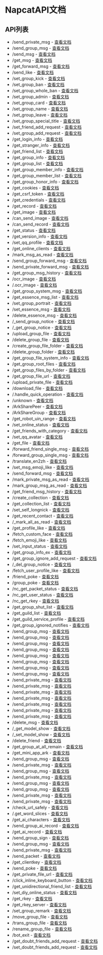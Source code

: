 # NapcatAPI文档

## API列表

* /send_private_msg - [查看文档](https://github.com/LIghtJUNction/Napcat-PythonSDK/tree/main/docs/napcat/api/226656553e0.md)
* /send_group_msg - [查看文档](https://github.com/LIghtJUNction/Napcat-PythonSDK/tree/main/docs/napcat/api/226656598e0.md)
* /send_msg - [查看文档](https://github.com/LIghtJUNction/Napcat-PythonSDK/tree/main/docs/napcat/api/226656652e0.md)
* /get_msg - [查看文档](https://github.com/LIghtJUNction/Napcat-PythonSDK/tree/main/docs/napcat/api/226656707e0.md)
* /get_forward_msg - [查看文档](https://github.com/LIghtJUNction/Napcat-PythonSDK/tree/main/docs/napcat/api/226656712e0.md)
* /send_like - [查看文档](https://github.com/LIghtJUNction/Napcat-PythonSDK/tree/main/docs/napcat/api/226656717e0.md)
* /set_group_kick - [查看文档](https://github.com/LIghtJUNction/Napcat-PythonSDK/tree/main/docs/napcat/api/226656748e0.md)
* /set_group_ban - [查看文档](https://github.com/LIghtJUNction/Napcat-PythonSDK/tree/main/docs/napcat/api/226656791e0.md)
* /set_group_whole_ban - [查看文档](https://github.com/LIghtJUNction/Napcat-PythonSDK/tree/main/docs/napcat/api/226656802e0.md)
* /set_group_admin - [查看文档](https://github.com/LIghtJUNction/Napcat-PythonSDK/tree/main/docs/napcat/api/226656815e0.md)
* /set_group_card - [查看文档](https://github.com/LIghtJUNction/Napcat-PythonSDK/tree/main/docs/napcat/api/226656913e0.md)
* /set_group_name - [查看文档](https://github.com/LIghtJUNction/Napcat-PythonSDK/tree/main/docs/napcat/api/226656919e0.md)
* /set_group_leave - [查看文档](https://github.com/LIghtJUNction/Napcat-PythonSDK/tree/main/docs/napcat/api/226656926e0.md)
* /set_group_special_title - [查看文档](https://github.com/LIghtJUNction/Napcat-PythonSDK/tree/main/docs/napcat/api/226656931e0.md)
* /set_friend_add_request - [查看文档](https://github.com/LIghtJUNction/Napcat-PythonSDK/tree/main/docs/napcat/api/226656932e0.md)
* /set_group_add_request - [查看文档](https://github.com/LIghtJUNction/Napcat-PythonSDK/tree/main/docs/napcat/api/226656947e0.md)
* /get_login_info - [查看文档](https://github.com/LIghtJUNction/Napcat-PythonSDK/tree/main/docs/napcat/api/226656952e0.md)
* /get_stranger_info - [查看文档](https://github.com/LIghtJUNction/Napcat-PythonSDK/tree/main/docs/napcat/api/226656970e0.md)
* /get_friend_list - [查看文档](https://github.com/LIghtJUNction/Napcat-PythonSDK/tree/main/docs/napcat/api/226656976e0.md)
* /get_group_info - [查看文档](https://github.com/LIghtJUNction/Napcat-PythonSDK/tree/main/docs/napcat/api/226656979e0.md)
* /get_group_list - [查看文档](https://github.com/LIghtJUNction/Napcat-PythonSDK/tree/main/docs/napcat/api/226656992e0.md)
* /get_group_member_info - [查看文档](https://github.com/LIghtJUNction/Napcat-PythonSDK/tree/main/docs/napcat/api/226657019e0.md)
* /get_group_member_list - [查看文档](https://github.com/LIghtJUNction/Napcat-PythonSDK/tree/main/docs/napcat/api/226657034e0.md)
* /get_group_honor_info - [查看文档](https://github.com/LIghtJUNction/Napcat-PythonSDK/tree/main/docs/napcat/api/226657036e0.md)
* /get_cookies - [查看文档](https://github.com/LIghtJUNction/Napcat-PythonSDK/tree/main/docs/napcat/api/226657041e0.md)
* /get_csrf_token - [查看文档](https://github.com/LIghtJUNction/Napcat-PythonSDK/tree/main/docs/napcat/api/226657044e0.md)
* /get_credentials - [查看文档](https://github.com/LIghtJUNction/Napcat-PythonSDK/tree/main/docs/napcat/api/226657054e0.md)
* /get_record - [查看文档](https://github.com/LIghtJUNction/Napcat-PythonSDK/tree/main/docs/napcat/api/226657058e0.md)
* /get_image - [查看文档](https://github.com/LIghtJUNction/Napcat-PythonSDK/tree/main/docs/napcat/api/226657066e0.md)
* /can_send_image - [查看文档](https://github.com/LIghtJUNction/Napcat-PythonSDK/tree/main/docs/napcat/api/226657071e0.md)
* /can_send_record - [查看文档](https://github.com/LIghtJUNction/Napcat-PythonSDK/tree/main/docs/napcat/api/226657080e0.md)
* /get_status - [查看文档](https://github.com/LIghtJUNction/Napcat-PythonSDK/tree/main/docs/napcat/api/226657083e0.md)
* /get_version_info - [查看文档](https://github.com/LIghtJUNction/Napcat-PythonSDK/tree/main/docs/napcat/api/226657087e0.md)
* /set_qq_profile - [查看文档](https://github.com/LIghtJUNction/Napcat-PythonSDK/tree/main/docs/napcat/api/226657374e0.md)
* /get_online_clients - [查看文档](https://github.com/LIghtJUNction/Napcat-PythonSDK/tree/main/docs/napcat/api/226657379e0.md)
* /mark_msg_as_read - [查看文档](https://github.com/LIghtJUNction/Napcat-PythonSDK/tree/main/docs/napcat/api/226657389e0.md)
* /send_group_forward_msg - [查看文档](https://github.com/LIghtJUNction/Napcat-PythonSDK/tree/main/docs/napcat/api/226657396e0.md)
* /send_private_forward_msg - [查看文档](https://github.com/LIghtJUNction/Napcat-PythonSDK/tree/main/docs/napcat/api/226657399e0.md)
* /get_group_msg_history - [查看文档](https://github.com/LIghtJUNction/Napcat-PythonSDK/tree/main/docs/napcat/api/226657401e0.md)
* /ocr_image - [查看文档](https://github.com/LIghtJUNction/Napcat-PythonSDK/tree/main/docs/napcat/api/226658231e0.md)
* /.ocr_image - [查看文档](https://github.com/LIghtJUNction/Napcat-PythonSDK/tree/main/docs/napcat/api/226658234e0.md)
* /get_group_system_msg - [查看文档](https://github.com/LIghtJUNction/Napcat-PythonSDK/tree/main/docs/napcat/api/226658660e0.md)
* /get_essence_msg_list - [查看文档](https://github.com/LIghtJUNction/Napcat-PythonSDK/tree/main/docs/napcat/api/226658664e0.md)
* /set_group_portrait - [查看文档](https://github.com/LIghtJUNction/Napcat-PythonSDK/tree/main/docs/napcat/api/226658669e0.md)
* /set_essence_msg - [查看文档](https://github.com/LIghtJUNction/Napcat-PythonSDK/tree/main/docs/napcat/api/226658674e0.md)
* /delete_essence_msg - [查看文档](https://github.com/LIghtJUNction/Napcat-PythonSDK/tree/main/docs/napcat/api/226658678e0.md)
* /_send_group_notice - [查看文档](https://github.com/LIghtJUNction/Napcat-PythonSDK/tree/main/docs/napcat/api/226658740e0.md)
* /_get_group_notice - [查看文档](https://github.com/LIghtJUNction/Napcat-PythonSDK/tree/main/docs/napcat/api/226658742e0.md)
* /upload_group_file - [查看文档](https://github.com/LIghtJUNction/Napcat-PythonSDK/tree/main/docs/napcat/api/226658753e0.md)
* /delete_group_file - [查看文档](https://github.com/LIghtJUNction/Napcat-PythonSDK/tree/main/docs/napcat/api/226658755e0.md)
* /create_group_file_folder - [查看文档](https://github.com/LIghtJUNction/Napcat-PythonSDK/tree/main/docs/napcat/api/226658773e0.md)
* /delete_group_folder - [查看文档](https://github.com/LIghtJUNction/Napcat-PythonSDK/tree/main/docs/napcat/api/226658779e0.md)
* /get_group_file_system_info - [查看文档](https://github.com/LIghtJUNction/Napcat-PythonSDK/tree/main/docs/napcat/api/226658789e0.md)
* /get_group_root_files - [查看文档](https://github.com/LIghtJUNction/Napcat-PythonSDK/tree/main/docs/napcat/api/226658823e0.md)
* /get_group_files_by_folder - [查看文档](https://github.com/LIghtJUNction/Napcat-PythonSDK/tree/main/docs/napcat/api/226658865e0.md)
* /get_group_file_url - [查看文档](https://github.com/LIghtJUNction/Napcat-PythonSDK/tree/main/docs/napcat/api/226658867e0.md)
* /upload_private_file - [查看文档](https://github.com/LIghtJUNction/Napcat-PythonSDK/tree/main/docs/napcat/api/226658883e0.md)
* /download_file - [查看文档](https://github.com/LIghtJUNction/Napcat-PythonSDK/tree/main/docs/napcat/api/226658887e0.md)
* /.handle_quick_operation - [查看文档](https://github.com/LIghtJUNction/Napcat-PythonSDK/tree/main/docs/napcat/api/226658889e0.md)
* /unknown - [查看文档](https://github.com/LIghtJUNction/Napcat-PythonSDK/tree/main/docs/napcat/api/226658925e0.md)
* /ArkSharePeer - [查看文档](https://github.com/LIghtJUNction/Napcat-PythonSDK/tree/main/docs/napcat/api/226658965e0.md)
* /ArkShareGroup - [查看文档](https://github.com/LIghtJUNction/Napcat-PythonSDK/tree/main/docs/napcat/api/226658971e0.md)
* /get_robot_uin_range - [查看文档](https://github.com/LIghtJUNction/Napcat-PythonSDK/tree/main/docs/napcat/api/226658975e0.md)
* /set_online_status - [查看文档](https://github.com/LIghtJUNction/Napcat-PythonSDK/tree/main/docs/napcat/api/226658977e0.md)
* /get_friends_with_category - [查看文档](https://github.com/LIghtJUNction/Napcat-PythonSDK/tree/main/docs/napcat/api/226658978e0.md)
* /set_qq_avatar - [查看文档](https://github.com/LIghtJUNction/Napcat-PythonSDK/tree/main/docs/napcat/api/226658980e0.md)
* /get_file - [查看文档](https://github.com/LIghtJUNction/Napcat-PythonSDK/tree/main/docs/napcat/api/226658985e0.md)
* /forward_friend_single_msg - [查看文档](https://github.com/LIghtJUNction/Napcat-PythonSDK/tree/main/docs/napcat/api/226659051e0.md)
* /forward_group_single_msg - [查看文档](https://github.com/LIghtJUNction/Napcat-PythonSDK/tree/main/docs/napcat/api/226659074e0.md)
* /translate_en2zh - [查看文档](https://github.com/LIghtJUNction/Napcat-PythonSDK/tree/main/docs/napcat/api/226659102e0.md)
* /set_msg_emoji_like - [查看文档](https://github.com/LIghtJUNction/Napcat-PythonSDK/tree/main/docs/napcat/api/226659104e0.md)
* /send_forward_msg - [查看文档](https://github.com/LIghtJUNction/Napcat-PythonSDK/tree/main/docs/napcat/api/226659136e0.md)
* /mark_private_msg_as_read - [查看文档](https://github.com/LIghtJUNction/Napcat-PythonSDK/tree/main/docs/napcat/api/226659165e0.md)
* /mark_group_msg_as_read - [查看文档](https://github.com/LIghtJUNction/Napcat-PythonSDK/tree/main/docs/napcat/api/226659167e0.md)
* /get_friend_msg_history - [查看文档](https://github.com/LIghtJUNction/Napcat-PythonSDK/tree/main/docs/napcat/api/226659174e0.md)
* /create_collection - [查看文档](https://github.com/LIghtJUNction/Napcat-PythonSDK/tree/main/docs/napcat/api/226659178e0.md)
* /get_collection_list - [查看文档](https://github.com/LIghtJUNction/Napcat-PythonSDK/tree/main/docs/napcat/api/226659182e0.md)
* /set_self_longnick - [查看文档](https://github.com/LIghtJUNction/Napcat-PythonSDK/tree/main/docs/napcat/api/226659186e0.md)
* /get_recent_contact - [查看文档](https://github.com/LIghtJUNction/Napcat-PythonSDK/tree/main/docs/napcat/api/226659190e0.md)
* /_mark_all_as_read - [查看文档](https://github.com/LIghtJUNction/Napcat-PythonSDK/tree/main/docs/napcat/api/226659194e0.md)
* /get_profile_like - [查看文档](https://github.com/LIghtJUNction/Napcat-PythonSDK/tree/main/docs/napcat/api/226659197e0.md)
* /fetch_custom_face - [查看文档](https://github.com/LIghtJUNction/Napcat-PythonSDK/tree/main/docs/napcat/api/226659210e0.md)
* /fetch_emoji_like - [查看文档](https://github.com/LIghtJUNction/Napcat-PythonSDK/tree/main/docs/napcat/api/226659219e0.md)
* /set_input_status - [查看文档](https://github.com/LIghtJUNction/Napcat-PythonSDK/tree/main/docs/napcat/api/226659225e0.md)
* /get_group_info_ex - [查看文档](https://github.com/LIghtJUNction/Napcat-PythonSDK/tree/main/docs/napcat/api/226659229e0.md)
* /get_group_ignore_add_request - [查看文档](https://github.com/LIghtJUNction/Napcat-PythonSDK/tree/main/docs/napcat/api/226659234e0.md)
* /_del_group_notice - [查看文档](https://github.com/LIghtJUNction/Napcat-PythonSDK/tree/main/docs/napcat/api/226659240e0.md)
* /fetch_user_profile_like - [查看文档](https://github.com/LIghtJUNction/Napcat-PythonSDK/tree/main/docs/napcat/api/226659254e0.md)
* /friend_poke - [查看文档](https://github.com/LIghtJUNction/Napcat-PythonSDK/tree/main/docs/napcat/api/226659255e0.md)
* /group_poke - [查看文档](https://github.com/LIghtJUNction/Napcat-PythonSDK/tree/main/docs/napcat/api/226659265e0.md)
* /nc_get_packet_status - [查看文档](https://github.com/LIghtJUNction/Napcat-PythonSDK/tree/main/docs/napcat/api/226659280e0.md)
* /nc_get_user_status - [查看文档](https://github.com/LIghtJUNction/Napcat-PythonSDK/tree/main/docs/napcat/api/226659292e0.md)
* /nc_get_rkey - [查看文档](https://github.com/LIghtJUNction/Napcat-PythonSDK/tree/main/docs/napcat/api/226659297e0.md)
* /get_group_shut_list - [查看文档](https://github.com/LIghtJUNction/Napcat-PythonSDK/tree/main/docs/napcat/api/226659300e0.md)
* /get_guild_list - [查看文档](https://github.com/LIghtJUNction/Napcat-PythonSDK/tree/main/docs/napcat/api/226659311e0.md)
* /get_guild_service_profile - [查看文档](https://github.com/LIghtJUNction/Napcat-PythonSDK/tree/main/docs/napcat/api/226659317e0.md)
* /get_group_ignored_notifies - [查看文档](https://github.com/LIghtJUNction/Napcat-PythonSDK/tree/main/docs/napcat/api/226659323e0.md)
* /send_group_msg - [查看文档](https://github.com/LIghtJUNction/Napcat-PythonSDK/tree/main/docs/napcat/api/226799128e0.md)
* /send_group_msg - [查看文档](https://github.com/LIghtJUNction/Napcat-PythonSDK/tree/main/docs/napcat/api/226832594e0.md)
* /send_group_msg - [查看文档](https://github.com/LIghtJUNction/Napcat-PythonSDK/tree/main/docs/napcat/api/226855594e0.md)
* /send_group_msg - [查看文档](https://github.com/LIghtJUNction/Napcat-PythonSDK/tree/main/docs/napcat/api/226857476e0.md)
* /send_group_msg - [查看文档](https://github.com/LIghtJUNction/Napcat-PythonSDK/tree/main/docs/napcat/api/226858810e0.md)
* /send_group_msg - [查看文档](https://github.com/LIghtJUNction/Napcat-PythonSDK/tree/main/docs/napcat/api/226867165e0.md)
* /send_group_msg - [查看文档](https://github.com/LIghtJUNction/Napcat-PythonSDK/tree/main/docs/napcat/api/226868634e0.md)
* /send_group_msg - [查看文档](https://github.com/LIghtJUNction/Napcat-PythonSDK/tree/main/docs/napcat/api/226872680e0.md)
* /send_private_msg - [查看文档](https://github.com/LIghtJUNction/Napcat-PythonSDK/tree/main/docs/napcat/api/226888843e0.md)
* /send_private_msg - [查看文档](https://github.com/LIghtJUNction/Napcat-PythonSDK/tree/main/docs/napcat/api/226889234e0.md)
* /send_private_msg - [查看文档](https://github.com/LIghtJUNction/Napcat-PythonSDK/tree/main/docs/napcat/api/226889308e0.md)
* /send_private_msg - [查看文档](https://github.com/LIghtJUNction/Napcat-PythonSDK/tree/main/docs/napcat/api/226889538e0.md)
* /send_private_msg - [查看文档](https://github.com/LIghtJUNction/Napcat-PythonSDK/tree/main/docs/napcat/api/226889555e0.md)
* /send_private_msg - [查看文档](https://github.com/LIghtJUNction/Napcat-PythonSDK/tree/main/docs/napcat/api/226889604e0.md)
* /send_private_msg - [查看文档](https://github.com/LIghtJUNction/Napcat-PythonSDK/tree/main/docs/napcat/api/226889623e0.md)
* /delete_msg - [查看文档](https://github.com/LIghtJUNction/Napcat-PythonSDK/tree/main/docs/napcat/api/226919954e0.md)
* /_get_model_show - [查看文档](https://github.com/LIghtJUNction/Napcat-PythonSDK/tree/main/docs/napcat/api/227233981e0.md)
* /_set_model_show - [查看文档](https://github.com/LIghtJUNction/Napcat-PythonSDK/tree/main/docs/napcat/api/227233993e0.md)
* /delete_friend - [查看文档](https://github.com/LIghtJUNction/Napcat-PythonSDK/tree/main/docs/napcat/api/227237873e0.md)
* /get_group_at_all_remain - [查看文档](https://github.com/LIghtJUNction/Napcat-PythonSDK/tree/main/docs/napcat/api/227245941e0.md)
* /get_mini_app_ark - [查看文档](https://github.com/LIghtJUNction/Napcat-PythonSDK/tree/main/docs/napcat/api/227738594e0.md)
* /send_group_msg - [查看文档](https://github.com/LIghtJUNction/Napcat-PythonSDK/tree/main/docs/napcat/api/228097721e0.md)
* /send_private_msg - [查看文档](https://github.com/LIghtJUNction/Napcat-PythonSDK/tree/main/docs/napcat/api/228097912e0.md)
* /send_group_msg - [查看文档](https://github.com/LIghtJUNction/Napcat-PythonSDK/tree/main/docs/napcat/api/228097933e0.md)
* /send_private_msg - [查看文档](https://github.com/LIghtJUNction/Napcat-PythonSDK/tree/main/docs/napcat/api/228098500e0.md)
* /send_group_msg - [查看文档](https://github.com/LIghtJUNction/Napcat-PythonSDK/tree/main/docs/napcat/api/228099094e0.md)
* /send_group_msg - [查看文档](https://github.com/LIghtJUNction/Napcat-PythonSDK/tree/main/docs/napcat/api/228099151e0.md)
* /send_private_msg - [查看文档](https://github.com/LIghtJUNction/Napcat-PythonSDK/tree/main/docs/napcat/api/228099194e0.md)
* /send_private_msg - [查看文档](https://github.com/LIghtJUNction/Napcat-PythonSDK/tree/main/docs/napcat/api/228099213e0.md)
* /check_url_safely - [查看文档](https://github.com/LIghtJUNction/Napcat-PythonSDK/tree/main/docs/napcat/api/228534361e0.md)
* /.get_word_slices - [查看文档](https://github.com/LIghtJUNction/Napcat-PythonSDK/tree/main/docs/napcat/api/228534368e0.md)
* /get_ai_characters - [查看文档](https://github.com/LIghtJUNction/Napcat-PythonSDK/tree/main/docs/napcat/api/229485683e0.md)
* /send_group_ai_record - [查看文档](https://github.com/LIghtJUNction/Napcat-PythonSDK/tree/main/docs/napcat/api/229486774e0.md)
* /get_ai_record - [查看文档](https://github.com/LIghtJUNction/Napcat-PythonSDK/tree/main/docs/napcat/api/229486818e0.md)
* /send_group_sign - [查看文档](https://github.com/LIghtJUNction/Napcat-PythonSDK/tree/main/docs/napcat/api/230897177e0.md)
* /send_group_msg - [查看文档](https://github.com/LIghtJUNction/Napcat-PythonSDK/tree/main/docs/napcat/api/244510830e0.md)
* /send_private_msg - [查看文档](https://github.com/LIghtJUNction/Napcat-PythonSDK/tree/main/docs/napcat/api/244510838e0.md)
* /send_packet - [查看文档](https://github.com/LIghtJUNction/Napcat-PythonSDK/tree/main/docs/napcat/api/250286903e0.md)
* /get_clientkey - [查看文档](https://github.com/LIghtJUNction/Napcat-PythonSDK/tree/main/docs/napcat/api/250286915e0.md)
* /send_poke - [查看文档](https://github.com/LIghtJUNction/Napcat-PythonSDK/tree/main/docs/napcat/api/250286923e0.md)
* /get_private_file_url - [查看文档](https://github.com/LIghtJUNction/Napcat-PythonSDK/tree/main/docs/napcat/api/266151849e0.md)
* /click_inline_keyboard_button - [查看文档](https://github.com/LIghtJUNction/Napcat-PythonSDK/tree/main/docs/napcat/api/266151864e0.md)
* /get_unidirectional_friend_list - [查看文档](https://github.com/LIghtJUNction/Napcat-PythonSDK/tree/main/docs/napcat/api/266151878e0.md)
* /set_diy_online_status - [查看文档](https://github.com/LIghtJUNction/Napcat-PythonSDK/tree/main/docs/napcat/api/266151905e0.md)
* /get_rkey - [查看文档](https://github.com/LIghtJUNction/Napcat-PythonSDK/tree/main/docs/napcat/api/283136230e0.md)
* /get_rkey_server - [查看文档](https://github.com/LIghtJUNction/Napcat-PythonSDK/tree/main/docs/napcat/api/283136236e0.md)
* /set_group_remark - [查看文档](https://github.com/LIghtJUNction/Napcat-PythonSDK/tree/main/docs/napcat/api/283136268e0.md)
* /move_group_file - [查看文档](https://github.com/LIghtJUNction/Napcat-PythonSDK/tree/main/docs/napcat/api/283136359e0.md)
* /trans_group_file - [查看文档](https://github.com/LIghtJUNction/Napcat-PythonSDK/tree/main/docs/napcat/api/283136366e0.md)
* /rename_group_file - [查看文档](https://github.com/LIghtJUNction/Napcat-PythonSDK/tree/main/docs/napcat/api/283136375e0.md)
* /bot_exit - [查看文档](https://github.com/LIghtJUNction/Napcat-PythonSDK/tree/main/docs/napcat/api/283136399e0.md)
* /get_doubt_friends_add_request - [查看文档](https://github.com/LIghtJUNction/Napcat-PythonSDK/tree/main/docs/napcat/api/289565516e0.md)
* /set_doubt_friends_add_request - [查看文档](https://github.com/LIghtJUNction/Napcat-PythonSDK/tree/main/docs/napcat/api/289565525e0.md)
